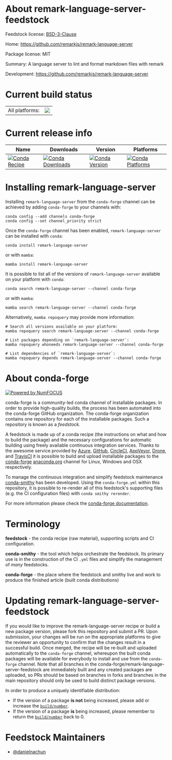 About remark-language-server-feedstock
======================================

Feedstock license: [BSD-3-Clause](https://github.com/conda-forge/remark-language-server-feedstock/blob/main/LICENSE.txt)

Home: https://github.com/remarkjs/remark-language-server

Package license: MIT

Summary: A language server to lint and format markdown files with remark

Development: https://github.com/remarkjs/remark-language-server

Current build status
====================


<table><tr><td>All platforms:</td>
    <td>
      <a href="https://dev.azure.com/conda-forge/feedstock-builds/_build/latest?definitionId=24240&branchName=main">
        <img src="https://dev.azure.com/conda-forge/feedstock-builds/_apis/build/status/remark-language-server-feedstock?branchName=main">
      </a>
    </td>
  </tr>
</table>

Current release info
====================

| Name | Downloads | Version | Platforms |
| --- | --- | --- | --- |
| [![Conda Recipe](https://img.shields.io/badge/recipe-remark--language--server-green.svg)](https://anaconda.org/conda-forge/remark-language-server) | [![Conda Downloads](https://img.shields.io/conda/dn/conda-forge/remark-language-server.svg)](https://anaconda.org/conda-forge/remark-language-server) | [![Conda Version](https://img.shields.io/conda/vn/conda-forge/remark-language-server.svg)](https://anaconda.org/conda-forge/remark-language-server) | [![Conda Platforms](https://img.shields.io/conda/pn/conda-forge/remark-language-server.svg)](https://anaconda.org/conda-forge/remark-language-server) |

Installing remark-language-server
=================================

Installing `remark-language-server` from the `conda-forge` channel can be achieved by adding `conda-forge` to your channels with:

```
conda config --add channels conda-forge
conda config --set channel_priority strict
```

Once the `conda-forge` channel has been enabled, `remark-language-server` can be installed with `conda`:

```
conda install remark-language-server
```

or with `mamba`:

```
mamba install remark-language-server
```

It is possible to list all of the versions of `remark-language-server` available on your platform with `conda`:

```
conda search remark-language-server --channel conda-forge
```

or with `mamba`:

```
mamba search remark-language-server --channel conda-forge
```

Alternatively, `mamba repoquery` may provide more information:

```
# Search all versions available on your platform:
mamba repoquery search remark-language-server --channel conda-forge

# List packages depending on `remark-language-server`:
mamba repoquery whoneeds remark-language-server --channel conda-forge

# List dependencies of `remark-language-server`:
mamba repoquery depends remark-language-server --channel conda-forge
```


About conda-forge
=================

[![Powered by
NumFOCUS](https://img.shields.io/badge/powered%20by-NumFOCUS-orange.svg?style=flat&colorA=E1523D&colorB=007D8A)](https://numfocus.org)

conda-forge is a community-led conda channel of installable packages.
In order to provide high-quality builds, the process has been automated into the
conda-forge GitHub organization. The conda-forge organization contains one repository
for each of the installable packages. Such a repository is known as a *feedstock*.

A feedstock is made up of a conda recipe (the instructions on what and how to build
the package) and the necessary configurations for automatic building using freely
available continuous integration services. Thanks to the awesome service provided by
[Azure](https://azure.microsoft.com/en-us/services/devops/), [GitHub](https://github.com/),
[CircleCI](https://circleci.com/), [AppVeyor](https://www.appveyor.com/),
[Drone](https://cloud.drone.io/welcome), and [TravisCI](https://travis-ci.com/)
it is possible to build and upload installable packages to the
[conda-forge](https://anaconda.org/conda-forge) [anaconda.org](https://anaconda.org/)
channel for Linux, Windows and OSX respectively.

To manage the continuous integration and simplify feedstock maintenance
[conda-smithy](https://github.com/conda-forge/conda-smithy) has been developed.
Using the ``conda-forge.yml`` within this repository, it is possible to re-render all of
this feedstock's supporting files (e.g. the CI configuration files) with ``conda smithy rerender``.

For more information please check the [conda-forge documentation](https://conda-forge.org/docs/).

Terminology
===========

**feedstock** - the conda recipe (raw material), supporting scripts and CI configuration.

**conda-smithy** - the tool which helps orchestrate the feedstock.
                   Its primary use is in the construction of the CI ``.yml`` files
                   and simplify the management of *many* feedstocks.

**conda-forge** - the place where the feedstock and smithy live and work to
                  produce the finished article (built conda distributions)


Updating remark-language-server-feedstock
=========================================

If you would like to improve the remark-language-server recipe or build a new
package version, please fork this repository and submit a PR. Upon submission,
your changes will be run on the appropriate platforms to give the reviewer an
opportunity to confirm that the changes result in a successful build. Once
merged, the recipe will be re-built and uploaded automatically to the
`conda-forge` channel, whereupon the built conda packages will be available for
everybody to install and use from the `conda-forge` channel.
Note that all branches in the conda-forge/remark-language-server-feedstock are
immediately built and any created packages are uploaded, so PRs should be based
on branches in forks and branches in the main repository should only be used to
build distinct package versions.

In order to produce a uniquely identifiable distribution:
 * If the version of a package **is not** being increased, please add or increase
   the [``build/number``](https://docs.conda.io/projects/conda-build/en/latest/resources/define-metadata.html#build-number-and-string).
 * If the version of a package **is** being increased, please remember to return
   the [``build/number``](https://docs.conda.io/projects/conda-build/en/latest/resources/define-metadata.html#build-number-and-string)
   back to 0.

Feedstock Maintainers
=====================

* [@danielnachun](https://github.com/danielnachun/)

